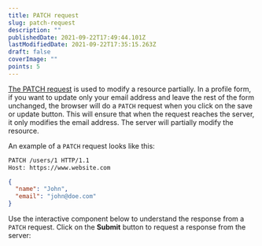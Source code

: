 ```yaml
---
title: PATCH request
slug: patch-request
description: ""
publishedDate: 2021-09-22T17:49:44.101Z
lastModifiedDate: 2021-09-22T17:35:15.263Z
draft: false
coverImage: ""
points: 5
---
```


[The PATCH request](https://developer.mozilla.org/en-US/docs/Web/HTTP/Methods/PATCH) is used to modify a resource partially. In a profile form, if you want to update only your email address and leave the rest of the form unchanged, the browser will do a `PATCH` request when you click on the save or update button. This will ensure that when the request reaches the server, it only modifies the email address. The server will partially modify the resource.

An example of a `PATCH` request looks like this:

```bash
PATCH /users/1 HTTP/1.1
Host: https://www.website.com
```

```json
{
  "name": "John",
  "email": "john@doe.com"
}
```

Use the interactive component below to understand the response from a `PATCH` request. Click on the **Submit** button to request a response from the server:

<HTTPClient
  url="https://reqres.in/api/users/2"
  method="PATCH"
  isRequestMethodChangeDisabled
/>
